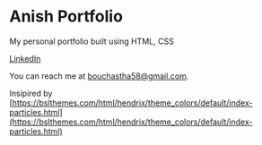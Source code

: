 # Anish Portfolio

My personal portfolio built using HTML, CSS

[LinkedIn](https://www.linkedin.com/in/anish-shrestha-211339242/)

You can reach me at [bouchastha58@gmail.com](mailto:bouchastha58@gmail.com).

Insipired by [https://bslthemes.com/html/hendrix/theme_colors/default/index-particles.html](https://bslthemes.com/html/hendrix/theme_colors/default/index-particles.html)

